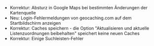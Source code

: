 ##
- Korrektur: Absturz in Google Maps bei bestimmten Änderungen der Kartenquelle
- Neu: Login-Fehlermeldungen von geocaching.com auf dem Startbildschirm anzeigen
- Korrektur: Caches speichern - die Option "Aktualisieren und aktuelle Listenzuordnungen beibehalten" speichert keine neuen Caches
- Korrektur: Einige Suchleisten-Fehler
